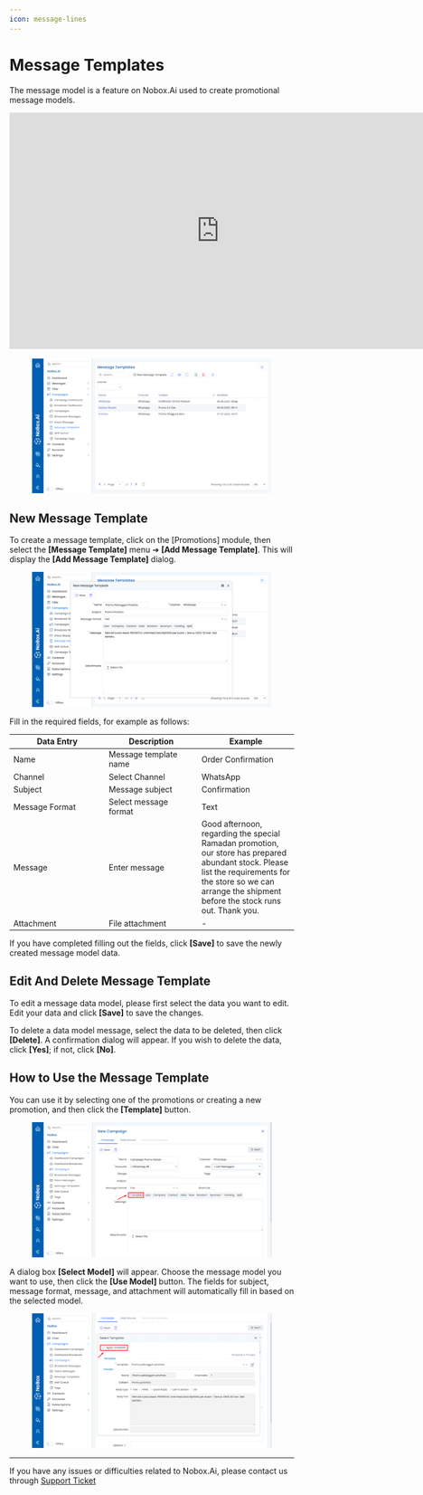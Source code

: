 ```yaml
---
icon: message-lines
---
```


# Message Templates

The message model is a feature on Nobox.Ai used to create promotional message models.

<iframe width="742" height="418" src="https://www.youtube.com/embed/fUkihH0-qHc/" title="01. Instalasi NoBox Desktop" frameborder="0" allow="accelerometer; autoplay; clipboard-write; encrypted-media; gyroscope; picture-in-picture; web-share" referrerpolicy="strict-origin-when-cross-origin" allowfullscreen></iframe>

<figure><img src="../../.gitbook/assets/Message Template.png" alt=""><figcaption></figcaption></figure>

## New Message Template

To create a message template, click on the \[Promotions] module, then select the **\[Message Template]** menu ➔ **\[Add Message Template]**. This will display the **\[Add Message Template]** dialog.

<figure><img src="../../.gitbook/assets/New Message Template .png" alt=""><figcaption></figcaption></figure>

Fill in the required fields, for example as follows:

<table><thead><tr><th width="154.79998779296875">Data Entry</th><th width="150.199951171875">Description</th><th>Example</th></tr></thead><tbody><tr><td>Name</td><td>Message template name</td><td>Order Confirmation</td></tr><tr><td>Channel</td><td>Select Channel</td><td>WhatsApp</td></tr><tr><td>Subject</td><td>Message subject</td><td>Confirmation</td></tr><tr><td>Message Format</td><td>Select message format</td><td>Text</td></tr><tr><td>Message</td><td>Enter message</td><td>Good afternoon, regarding the special Ramadan promotion, our store has prepared abundant stock. Please list the requirements for the store so we can arrange the shipment before the stock runs out. Thank you.</td></tr><tr><td>Attachment</td><td>File attachment</td><td>-</td></tr></tbody></table>

If you have completed filling out the fields, click **\[Save]** to save the newly created message model data.

## **Edit And Delete Message Template**

To edit a message data model, please first select the data you want to edit. Edit your data and click **\[Save]** to save the changes.

To delete a data model message, select the data to be deleted, then click **\[Delete]**. A confirmation dialog will appear. If you wish to delete the data, click **\[Yes]**; if not, click **\[No]**.

## **How to Use the Message Template**

You can use it by selecting one of the promotions or creating a new promotion, and then click the **\[Template]** button.

<figure><img src="../../.gitbook/assets/campaign template.png" alt=""><figcaption></figcaption></figure>

A dialog box **\[Select Model]** will appear. Choose the message model you want to use, then click the **\[Use Model]** button. The fields for subject, message format, message, and attachment will automatically fill in based on the selected model.

<figure><img src="../../.gitbook/assets/apply template.png" alt=""><figcaption></figcaption></figure>

---

If you have any issues or difficulties related to Nobox.Ai, please contact us through [Support Ticket](https://crm.nobox.ai/clients/tickets)
